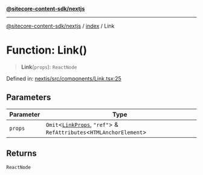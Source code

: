 [**@sitecore-content-sdk/nextjs**](../../README.md)

***

[@sitecore-content-sdk/nextjs](../../README.md) / [index](../README.md) / Link

# Function: Link()

> **Link**(`props`): `ReactNode`

Defined in: [nextjs/src/components/Link.tsx:25](https://github.com/Sitecore/xmc-jss-dev/blob/4e954baaff703857abef880e6218bead13dfe25d/packages/nextjs/src/components/Link.tsx#L25)

## Parameters

| Parameter | Type |
| ------ | ------ |
| `props` | `Omit`\<[`LinkProps`](../type-aliases/LinkProps.md), `"ref"`\> & `RefAttributes`\<`HTMLAnchorElement`\> |

## Returns

`ReactNode`
